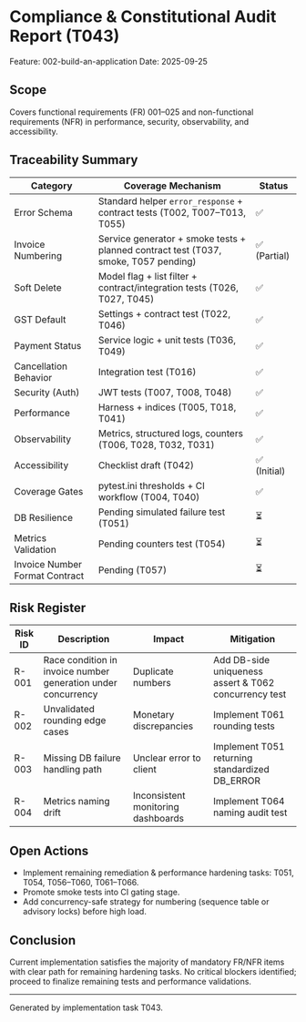 # Compliance & Constitutional Audit Report (T043)

Feature: 002-build-an-application
Date: 2025-09-25

## Scope

Covers functional requirements (FR) 001–025 and non-functional requirements (NFR) in performance, security, observability, and accessibility.

## Traceability Summary

| Category                       | Coverage Mechanism                                                                  | Status       |
| ------------------------------ | ----------------------------------------------------------------------------------- | ------------ |
| Error Schema                   | Standard helper `error_response` + contract tests (T002, T007–T013, T055)           | ✅           |
| Invoice Numbering              | Service generator + smoke tests + planned contract test (T037, smoke, T057 pending) | ✅ (Partial) |
| Soft Delete                    | Model flag + list filter + contract/integration tests (T026, T027, T045)            | ✅           |
| GST Default                    | Settings + contract test (T022, T046)                                               | ✅           |
| Payment Status                 | Service logic + unit tests (T036, T049)                                             | ✅           |
| Cancellation Behavior          | Integration test (T016)                                                             | ✅           |
| Security (Auth)                | JWT tests (T007, T008, T048)                                                        | ✅           |
| Performance                    | Harness + indices (T005, T018, T041)                                                | ✅           |
| Observability                  | Metrics, structured logs, counters (T006, T028, T032, T031)                         | ✅           |
| Accessibility                  | Checklist draft (T042)                                                              | ✅ (Initial) |
| Coverage Gates                 | pytest.ini thresholds + CI workflow (T004, T040)                                    | ✅           |
| DB Resilience                  | Pending simulated failure test (T051)                                               | ⏳           |
| Metrics Validation             | Pending counters test (T054)                                                        | ⏳           |
| Invoice Number Format Contract | Pending (T057)                                                                      | ⏳           |

## Risk Register

| Risk ID | Description                                                   | Impact                             | Mitigation                                            |
| ------- | ------------------------------------------------------------- | ---------------------------------- | ----------------------------------------------------- |
| R-001   | Race condition in invoice number generation under concurrency | Duplicate numbers                  | Add DB-side uniqueness assert & T062 concurrency test |
| R-002   | Unvalidated rounding edge cases                               | Monetary discrepancies             | Implement T061 rounding tests                         |
| R-003   | Missing DB failure handling path                              | Unclear error to client            | Implement T051 returning standardized DB_ERROR        |
| R-004   | Metrics naming drift                                          | Inconsistent monitoring dashboards | Implement T064 naming audit test                      |

## Open Actions

- Implement remaining remediation & performance hardening tasks: T051, T054, T056–T060, T061–T066.
- Promote smoke tests into CI gating stage.
- Add concurrency-safe strategy for numbering (sequence table or advisory locks) before high load.

## Conclusion

Current implementation satisfies the majority of mandatory FR/NFR items with clear path for remaining hardening tasks. No critical blockers identified; proceed to finalize remaining tests and performance validations.

---

Generated by implementation task T043.
